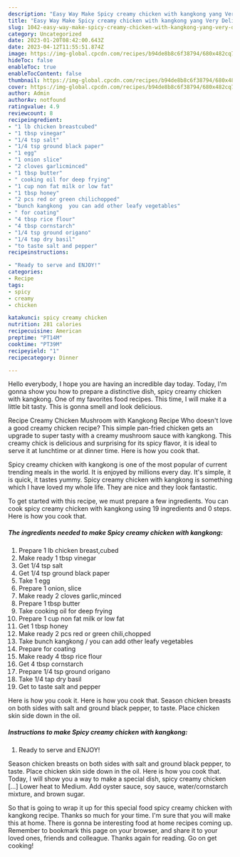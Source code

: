 ```yaml
---
description: "Easy Way Make Spicy creamy chicken with kangkong yang Very Delicious"
title: "Easy Way Make Spicy creamy chicken with kangkong yang Very Delicious"
slug: 1042-easy-way-make-spicy-creamy-chicken-with-kangkong-yang-very-delicious
category: Uncategorized
date: 2023-01-20T08:42:00.643Z
date: 2023-04-12T11:55:51.874Z
image: https://img-global.cpcdn.com/recipes/b94de8b8c6f38794/680x482cq70/spicy-creamy-chicken-with-kangkong-recipe-main-photo.jpg
hideToc: false
enableToc: true
enableTocContent: false
thumbnail: https://img-global.cpcdn.com/recipes/b94de8b8c6f38794/680x482cq70/spicy-creamy-chicken-with-kangkong-recipe-main-photo.jpg
cover: https://img-global.cpcdn.com/recipes/b94de8b8c6f38794/680x482cq70/spicy-creamy-chicken-with-kangkong-recipe-main-photo.jpg
author: Admin
authorAv: notfound
ratingvalue: 4.9
reviewcount: 8
recipeingredient:
- "1 lb chicken breastcubed"
- "1 tbsp vinegar"
- "1/4 tsp salt"
- "1/4 tsp ground black paper"
- "1 egg"
- "1 onion slice"
- "2 cloves garlicminced"
- "1 tbsp butter"
- " cooking oil for deep frying"
- "1 cup non fat milk or low fat"
- "1 tbsp honey"
- "2 pcs red or green chilichopped"
- "bunch kangkong  you can add other leafy vegetables"
- " for coating"
- "4 tbsp rice flour"
- "4 tbsp cornstarch"
- "1/4 tsp ground origano"
- "1/4 tap dry basil"
- "to taste salt and pepper"
recipeinstructions:

- "Ready to serve and ENJOY!"
categories:
- Recipe
tags:
- spicy
- creamy
- chicken

katakunci: spicy creamy chicken 
nutrition: 281 calories
recipecuisine: American
preptime: "PT14M"
cooktime: "PT39M"
recipeyield: "1"
recipecategory: Dinner

---
```



Hello everybody, I hope you are having an incredible day today. Today, I'm gonna show you how to prepare a distinctive dish, spicy creamy chicken with kangkong. One of my favorites food recipes. This time, I will make it a little bit tasty. This is gonna smell and look delicious.

Recipe Creamy Chicken Mushroom with Kangkong Recipe Who doesn&#39;t love a good creamy chicken recipe? This simple pan-fried chicken gets an upgrade to super tasty with a creamy mushroom sauce with kangkong. This creamy chick is delicious and surprising for its spicy flavor, it is ideal to serve it at lunchtime or at dinner time. Here is how you cook that.

Spicy creamy chicken with kangkong is one of the most popular of current trending meals in the world. It is enjoyed by millions every day. It's simple, it is quick, it tastes yummy. Spicy creamy chicken with kangkong is something which I have loved my whole life. They are nice and they look fantastic.


To get started with this recipe, we must prepare a few ingredients. You can cook spicy creamy chicken with kangkong using 19 ingredients and 0 steps. Here is how you cook that.

<!--inarticleads1-->

##### The ingredients needed to make Spicy creamy chicken with kangkong:

1. Prepare 1 lb chicken breast,cubed
1. Make ready 1 tbsp vinegar
1. Get 1/4 tsp salt
1. Get 1/4 tsp ground black paper
1. Take 1 egg
1. Prepare 1 onion, slice
1. Make ready 2 cloves garlic,minced
1. Prepare 1 tbsp butter
1. Take  cooking oil for deep frying
1. Prepare 1 cup non fat milk or low fat
1. Get 1 tbsp honey
1. Make ready 2 pcs red or green chili,chopped
1. Take bunch kangkong / you can add other leafy vegetables
1. Prepare  for coating
1. Make ready 4 tbsp rice flour
1. Get 4 tbsp cornstarch
1. Prepare 1/4 tsp ground origano
1. Take 1/4 tap dry basil
1. Get to taste salt and pepper


Here is how you cook it. Here is how you cook that. Season chicken breasts on both sides with salt and ground black pepper, to taste. Place chicken skin side down in the oil. 

<!--inarticleads2-->

##### Instructions to make Spicy creamy chicken with kangkong:


1. Ready to serve and ENJOY!

Season chicken breasts on both sides with salt and ground black pepper, to taste. Place chicken skin side down in the oil. Here is how you cook that. Today, I will show you a way to make a special dish, spicy creamy chicken […] Lower heat to Medium. Add oyster sauce, soy sauce, water/cornstarch mixture, and brown sugar. 

So that is going to wrap it up for this special food spicy creamy chicken with kangkong recipe. Thanks so much for your time. I'm sure that you will make this at home. There is gonna be interesting food at home recipes coming up. Remember to bookmark this page on your browser, and share it to your loved ones, friends and colleague. Thanks again for reading. Go on get cooking!
